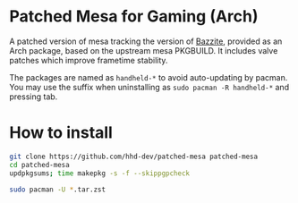 # Patched Mesa for Gaming (Arch)
A patched version of mesa tracking the version of 
[Bazzite](https://github.com/ublue-os/bazzite/tree/main/spec_files/mesa),
provided as an Arch package, based on the upstream mesa PKGBUILD.
It includes valve patches which improve frametime stability.

The packages are named as `handheld-*` to avoid auto-updating by pacman.
You may use the suffix when uninstalling as `sudo pacman -R handheld-*` and pressing
tab.

# How to install
```bash
git clone https://github.com/hhd-dev/patched-mesa patched-mesa
cd patched-mesa
updpkgsums; time makepkg -s -f --skippgpcheck

sudo pacman -U *.tar.zst
```